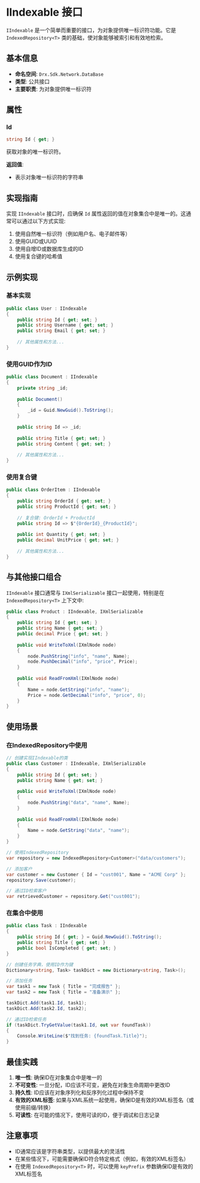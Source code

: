 # IIndexable 接口

`IIndexable` 是一个简单而重要的接口，为对象提供唯一标识符功能。它是 `IndexedRepository<T>` 类的基础，使对象能够被索引和有效地检索。

## 基本信息

- **命名空间**: `Drx.Sdk.Network.DataBase`
- **类型**: 公共接口
- **主要职责**: 为对象提供唯一标识符

## 属性

### Id

```csharp
string Id { get; }
```

获取对象的唯一标识符。

**返回值**:
- 表示对象唯一标识符的字符串

## 实现指南

实现 `IIndexable` 接口时，应确保 `Id` 属性返回的值在对象集合中是唯一的。这通常可以通过以下方式实现:

1. 使用自然唯一标识符（例如用户名、电子邮件等）
2. 使用GUID或UUID
3. 使用自增ID或数据库生成的ID
4. 使用复合键的哈希值

## 示例实现

### 基本实现

```csharp
public class User : IIndexable
{
    public string Id { get; set; }
    public string Username { get; set; }
    public string Email { get; set; }
    
    // 其他属性和方法...
}
```

### 使用GUID作为ID

```csharp
public class Document : IIndexable
{
    private string _id;
    
    public Document()
    {
        _id = Guid.NewGuid().ToString();
    }
    
    public string Id => _id;
    
    public string Title { get; set; }
    public string Content { get; set; }
    
    // 其他属性和方法...
}
```

### 使用复合键

```csharp
public class OrderItem : IIndexable
{
    public string OrderId { get; set; }
    public string ProductId { get; set; }
    
    // 复合键: OrderId + ProductId
    public string Id => $"{OrderId}_{ProductId}";
    
    public int Quantity { get; set; }
    public decimal UnitPrice { get; set; }
    
    // 其他属性和方法...
}
```

## 与其他接口组合

`IIndexable` 接口通常与 `IXmlSerializable` 接口一起使用，特别是在 `IndexedRepository<T>` 上下文中:

```csharp
public class Product : IIndexable, IXmlSerializable
{
    public string Id { get; set; }
    public string Name { get; set; }
    public decimal Price { get; set; }
    
    public void WriteToXml(IXmlNode node)
    {
        node.PushString("info", "name", Name);
        node.PushDecimal("info", "price", Price);
    }
    
    public void ReadFromXml(IXmlNode node)
    {
        Name = node.GetString("info", "name");
        Price = node.GetDecimal("info", "price", 0);
    }
}
```

## 使用场景

### 在IndexedRepository中使用

```csharp
// 创建实现IIndexable的类
public class Customer : IIndexable, IXmlSerializable
{
    public string Id { get; set; }
    public string Name { get; set; }
    
    public void WriteToXml(IXmlNode node)
    {
        node.PushString("data", "name", Name);
    }
    
    public void ReadFromXml(IXmlNode node)
    {
        Name = node.GetString("data", "name");
    }
}

// 使用IndexedRepository
var repository = new IndexedRepository<Customer>("data/customers");

// 添加客户
var customer = new Customer { Id = "cust001", Name = "ACME Corp" };
repository.Save(customer);

// 通过ID检索客户
var retrievedCustomer = repository.Get("cust001");
```

### 在集合中使用

```csharp
public class Task : IIndexable
{
    public string Id { get; } = Guid.NewGuid().ToString();
    public string Title { get; set; }
    public bool IsCompleted { get; set; }
}

// 创建任务字典，使用ID作为键
Dictionary<string, Task> taskDict = new Dictionary<string, Task>();

// 添加任务
var task1 = new Task { Title = "完成报告" };
var task2 = new Task { Title = "准备演示" };

taskDict.Add(task1.Id, task1);
taskDict.Add(task2.Id, task2);

// 通过ID检索任务
if (taskDict.TryGetValue(task1.Id, out var foundTask))
{
    Console.WriteLine($"找到任务: {foundTask.Title}");
}
```

## 最佳实践

1. **唯一性**: 确保ID在对象集合中是唯一的
2. **不可变性**: 一旦分配，ID应该不可变，避免在对象生命周期中更改ID
3. **持久性**: ID应该在对象序列化和反序列化过程中保持不变
4. **有效的XML标签**: 如果与XML系统一起使用，确保ID是有效的XML标签名（或使用前缀/转换）
5. **可读性**: 在可能的情况下，使用可读的ID，便于调试和日志记录

## 注意事项

- ID通常应该是字符串类型，以提供最大的灵活性
- 在某些情况下，可能需要确保ID符合特定格式（例如，有效的XML标签名）
- 在使用 `IndexedRepository<T>` 时，可以使用 `keyPrefix` 参数确保ID是有效的XML标签名 